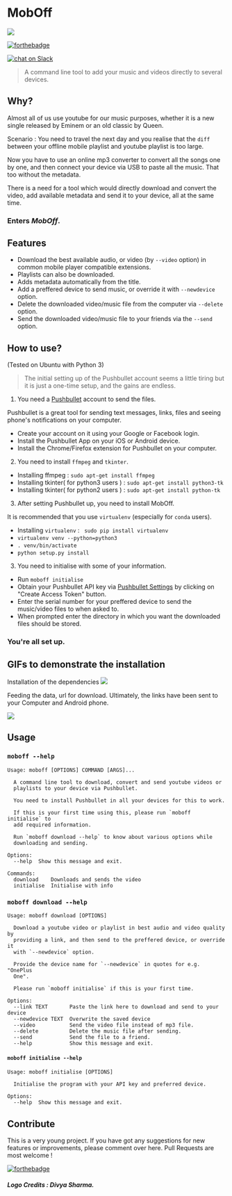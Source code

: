 # MobOff 
![](https://raw.githubusercontent.com/Parth-Vader/MobOff/master/Logo1.png)

[![forthebadge](http://forthebadge.com/images/badges/made-with-python.svg)](http://forthebadge.com)


[![chat on Slack](https://img.shields.io/badge/chat%20on%20-Slack-brightgreen.svg?style=for-the-badge)](https://kwoc2017-parth.slack.com/)

> A command line tool to add your music and videos directly to several devices.

## Why?

Almost all of us use youtube for our music purposes, whether it is a new single released by Eminem or an old classic by Queen. 

Scenario : You need to travel the next day and you realise that the `diff` between your offline mobile playlist and youtube playlist is too large.

Now you have to use an online mp3 converter to convert all the songs one by one, and then connect your device via USB to paste all the music. That too without the metadata.

There is a need for a tool which would directly download and convert the video, add available metadata and send it to your device, all at the same time.

### Enters *MobOff*.

## Features

* Download the best available audio, or video (by `--video` option) in common mobile player compatible extensions.
* Playlists can also be downloaded.
* Adds metadata automatically from the title.
* Add a preffered device to send music, or override it with `--newdevice` option.
* Delete the downloaded video/music file from the computer via `--delete` option.
* Send the downloaded video/music file to your friends via the `--send` option.

## How to use?

(Tested on Ubuntu with Python 3)

>The initial setting up of the Pushbullet account seems a little tiring but it is just a one-time setup, and the gains are endless.

1. You need a [Pushbullet](https://www.pushbullet.com/) account to send the files. 

Pushbullet is a great tool for sending text messages, links, files and seeing phone's notifications on your computer.

  * Create your account on it using your Google or Facebook login.
  * Install the Pushbullet App on your iOS or Android device.
  * Install the Chrome/Firefox extension for Pushbullet on your computer.

2. You need to install `ffmpeg` and `tkinter`.
  * Installing ffmpeg :  `sudo apt-get install ffmpeg`
  * Installing tkinter( for python3 users ) :  `sudo apt-get install python3-tk` 
  * Installing tkinter( for python2 users ) :  `sudo apt-get install python-tk`

3. After setting Pushbullet up, you need to install MobOff.

It is recommended that you use `virtualenv` (especially for `conda` users).

  * Installing `virtualenv` : ` sudo pip install virtualenv`
  * `virtualenv venv --python=python3`
  * `. venv/bin/activate`
  * `python setup.py install`

3. You need to initialise with some of your information.
  
  * Run `moboff initialise`
  * Obtain your Pushbullet API key via [Pushbullet Settings](https://www.pushbullet.com/#settings/account) by clicking on "Create Access Token" button.
  * Enter the serial number for your preffered device to send the music/video files to when asked to.
  * When prompted enter the directory in which you want the downloaded files should be stored. 
  
### You're all set up.

## GIFs to demonstrate the installation
Installation of the dependencies
![](P1.gif?raw=true)

Feeding the data, url for download. Ultimately, the links have been sent to your Computer and Android phone.

![](P2.gif?raw=true)
## Usage

### `moboff --help`
    Usage: moboff [OPTIONS] COMMAND [ARGS]...

      A command line tool to download, convert and send youtube videos or
      playlists to your device via Pushbullet.

      You need to install Pushbullet in all your devices for this to work.

      If this is your first time using this, please run `moboff initialise` to
      add required information.

      Run `moboff download --help` to know about various options while
      downloading and sending.

    Options:
      --help  Show this message and exit.

    Commands:
      download    Downloads and sends the video
      initialise  Initialise with info

### `moboff download --help`
    Usage: moboff download [OPTIONS]

      Download a youtube video or playlist in best audio and video quality by
      providing a link, and then send to the preffered device, or override it
      with `--newdevice` option.

      Provide the device name for `--newdevice` in quotes for e.g. "OnePlus
      One".

      Please run `moboff initialise` if this is your first time.

    Options:
      --link TEXT       Paste the link here to download and send to your device
      --newdevice TEXT  Overwrite the saved device
      --video           Send the video file instead of mp3 file.
      --delete          Delete the music file after sending.
      --send            Send the file to a friend.
      --help            Show this message and exit.
      
#### `moboff initialise --help`
    Usage: moboff initialise [OPTIONS]
      
      Initialise the program with your API key and preferred device.
      
    Options:
      --help  Show this message and exit.

## Contribute

This is a very young project. If you have got any suggestions for new features or improvements, please comment over here. Pull Requests are most welcome !


[![forthebadge](http://forthebadge.com/images/badges/built-with-love.svg)](http://forthebadge.com)

##### Logo Credits : Divya Sharma.
